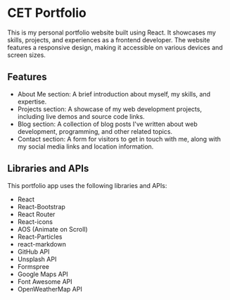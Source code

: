 # CET Portfolio

This is my personal portfolio website built using React. It showcases my skills, projects, and experiences as a frontend developer. The website features a responsive design, making it accessible on various devices and screen sizes.

## Features

- About Me section: A brief introduction about myself, my skills, and expertise.
- Projects section: A showcase of my web development projects, including live demos and source code links.
- Blog section: A collection of blog posts I've written about web development, programming, and other related topics.
- Contact section: A form for visitors to get in touch with me, along with my social media links and location information.

## Libraries and APIs

This portfolio app uses the following libraries and APIs:

- React
- React-Bootstrap
- React Router
- React-icons
- AOS (Animate on Scroll)
- React-Particles
- react-markdown
- GitHub API
- Unsplash API
- Formspree
- Google Maps API
- Font Awesome API
- OpenWeatherMap API